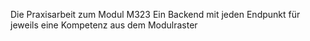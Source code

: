 Die Praxisarbeit zum Modul M323 
Ein Backend mit jeden Endpunkt für jeweils eine Kompetenz aus dem Modulraster
 


